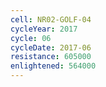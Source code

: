 ```yaml
---
cell: NR02-GOLF-04
cycleYear: 2017
cycle: 06
cycleDate: 2017-06
resistance: 605000
enlightened: 564000
---
```


